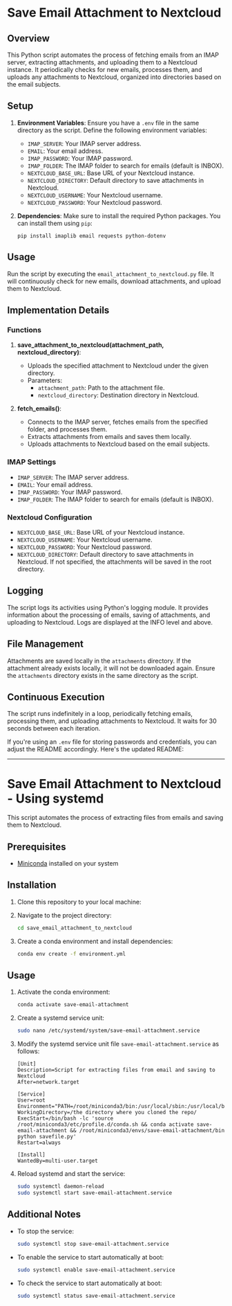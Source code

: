 # Save Email Attachment to Nextcloud 

## Overview
This Python script automates the process of fetching emails from an IMAP server, extracting attachments, and uploading them to a Nextcloud instance. It periodically checks for new emails, processes them, and uploads any attachments to Nextcloud, organized into directories based on the email subjects.

## Setup
1. **Environment Variables**: Ensure you have a `.env` file in the same directory as the script. Define the following environment variables:
    - `IMAP_SERVER`: Your IMAP server address.
    - `EMAIL`: Your email address.
    - `IMAP_PASSWORD`: Your IMAP password.
    - `IMAP_FOLDER`: The IMAP folder to search for emails (default is INBOX).
    - `NEXTCLOUD_BASE_URL`: Base URL of your Nextcloud instance.
    - `NEXTCLOUD_DIRECTORY`: Default directory to save attachments in Nextcloud.
    - `NEXTCLOUD_USERNAME`: Your Nextcloud username.
    - `NEXTCLOUD_PASSWORD`: Your Nextcloud password.

2. **Dependencies**: Make sure to install the required Python packages. You can install them using `pip`:
    ```
    pip install imaplib email requests python-dotenv
    ```

## Usage
Run the script by executing the `email_attachment_to_nextcloud.py` file. It will continuously check for new emails, download attachments, and upload them to Nextcloud.

## Implementation Details
### Functions
1. **save_attachment_to_nextcloud(attachment_path, nextcloud_directory)**:
    - Uploads the specified attachment to Nextcloud under the given directory.
    - Parameters:
        - `attachment_path`: Path to the attachment file.
        - `nextcloud_directory`: Destination directory in Nextcloud.
    
2. **fetch_emails()**:
    - Connects to the IMAP server, fetches emails from the specified folder, and processes them.
    - Extracts attachments from emails and saves them locally.
    - Uploads attachments to Nextcloud based on the email subjects.
    
### IMAP Settings
- `IMAP_SERVER`: The IMAP server address.
- `EMAIL`: Your email address.
- `IMAP_PASSWORD`: Your IMAP password.
- `IMAP_FOLDER`: The IMAP folder to search for emails (default is INBOX).

### Nextcloud Configuration
- `NEXTCLOUD_BASE_URL`: Base URL of your Nextcloud instance.
- `NEXTCLOUD_USERNAME`: Your Nextcloud username.
- `NEXTCLOUD_PASSWORD`: Your Nextcloud password.
- `NEXTCLOUD_DIRECTORY`: Default directory to save attachments in Nextcloud. If not specified, the attachments will be saved in the root directory.

## Logging
The script logs its activities using Python's logging module. It provides information about the processing of emails, saving of attachments, and uploading to Nextcloud. Logs are displayed at the INFO level and above.

## File Management
Attachments are saved locally in the `attachments` directory. If the attachment already exists locally, it will not be downloaded again. Ensure the `attachments` directory exists in the same directory as the script.

## Continuous Execution
The script runs indefinitely in a loop, periodically fetching emails, processing them, and uploading attachments to Nextcloud. It waits for 30 seconds between each iteration.


If you're using an `.env` file for storing passwords and credentials, you can adjust the README accordingly. Here's the updated README:

---

# Save Email Attachment to Nextcloud - Using systemd

This script automates the process of extracting files from emails and saving them to Nextcloud.

## Prerequisites

- [Miniconda](https://docs.conda.io/en/latest/miniconda.html) installed on your system

## Installation

1. Clone this repository to your local machine:

2. Navigate to the project directory:

    ```bash
    cd save_email_attachment_to_nextcloud
    ```

3. Create a conda environment and install dependencies:

    ```bash
    conda env create -f environment.yml
    ```

## Usage

1. Activate the conda environment:

    ```bash
    conda activate save-email-attachment
    ```

2. Create a systemd service unit: 

    ```bash
    sudo nano /etc/systemd/system/save-email-attachment.service
    ```

3. Modify the systemd service unit file `save-email-attachment.service` as follows:

    ```plaintext
    [Unit]
    Description=Script for extracting files from email and saving to Nextcloud
    After=network.target

    [Service]
    User=root
    Environment="PATH=/root/miniconda3/bin:/usr/local/sbin:/usr/local/bin:/usr/sbin:/usr/bin:/sbin:/bin"
    WorkingDirectory=/the directory where you cloned the repo/
    ExecStart=/bin/bash -lc 'source /root/miniconda3/etc/profile.d/conda.sh && conda activate save-email-attachment && /root/miniconda3/envs/save-email-attachment/bin python savefile.py'
    Restart=always

    [Install]
    WantedBy=multi-user.target
    ```

4. Reload systemd and start the service:

    ```bash
    sudo systemctl daemon-reload
    sudo systemctl start save-email-attachment.service
    ```

## Additional Notes

- To stop the service:

    ```bash
    sudo systemctl stop save-email-attachment.service
    ```

- To enable the service to start automatically at boot:

    ```bash
    sudo systemctl enable save-email-attachment.service
    ```

- To check the service to start automatically at boot:

    ```bash
    sudo systemctl status save-email-attachment.service
    ```
